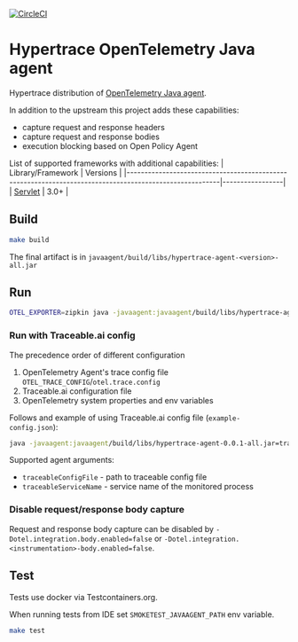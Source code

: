 [![CircleCI](https://circleci.com/gh/Traceableai/opentelemetry-javaagent.svg?style=svg&circle-token=b562d40d95cc5906f445004c4a96b666250d260b)](https://circleci.com/gh/Traceableai/opentelemetry-javaagent)

# Hypertrace OpenTelemetry Java agent

Hypertrace distribution of [OpenTelemetry Java agent](https://github.com/open-telemetry/opentelemetry-java-instrumentation).

In addition to the upstream this project adds these capabilities:
* capture request and response headers
* capture request and response bodies
* execution blocking based on Open Policy Agent

List of supported frameworks with additional capabilities:
| Library/Framework                                                                                      | Versions        |
|--------------------------------------------------------------------------------------------------------|-----------------|
| [Servlet](https://javaee.github.io/javaee-spec/javadocs/javax/servlet/package-summary.html)            | 3.0+            |


## Build

```bash
make build
```

The final artifact is in `javaagent/build/libs/hypertrace-agent-<version>-all.jar`

## Run

```bash
OTEL_EXPORTER=zipkin java -javaagent:javaagent/build/libs/hypertrace-agent-0.0.1-all.jar -jar app.jar
```

### Run with Traceable.ai config

The precedence order of different configuration 
1. OpenTelemetry Agent's trace config file `OTEL_TRACE_CONFIG`/`otel.trace.config`
2. Traceable.ai configuration file
3. OpenTelemetry system properties and env variables

Follows and example of using Traceable.ai config file (`example-config.json`):

```bash
java -javaagent:javaagent/build/libs/hypertrace-agent-0.0.1-all.jar=traceableConfigFile=example-config.json -jar app.jar
```

Supported agent arguments:

* `traceableConfigFile` - path to traceable config file
* `traceableServiceName` - service name of the monitored process

### Disable request/response body capture

Request and response body capture can be disabled by `-Dotel.integration.body.enabled=false` or
`-Dotel.integration.<instrumentation>-body.enabled=false`.

## Test

Tests use docker via Testcontainers.org.

When running tests from IDE set `SMOKETEST_JAVAAGENT_PATH` env variable.

```bash
make test
```
